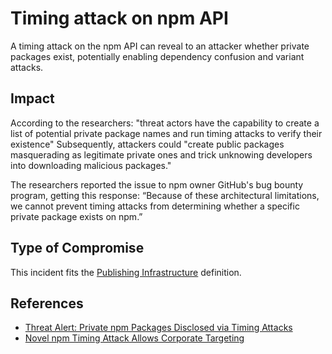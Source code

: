# Timing attack on npm API

A timing attack on the npm API can reveal to an attacker whether private packages exist, potentially enabling dependency confusion and variant attacks.

## Impact

According to the researchers: "threat actors have the capability to create a list of potential private package names and run timing attacks to verify their existence" Subsequently, attackers could "create public packages masquerading as legitimate private ones and trick unknowing developers into downloading malicious packages."

The researchers reported the issue to npm owner GitHub's bug bounty program, getting this response: “Because of these architectural limitations, we cannot prevent timing attacks from determining whether a specific private package exists on npm.”

## Type of Compromise

This incident fits the [Publishing Infrastructure](../compromise-definitions.md#publishing-infrastructure) definition.

## References

- [Threat Alert: Private npm Packages Disclosed via Timing Attacks](https://blog.aquasec.com/private-packages-disclosed-via-timing-attack-on-npm)
- [Novel npm Timing Attack Allows Corporate Targeting](https://www.darkreading.com/application-security/novel-npm-timing-attack-allows-corporate-targeting)
